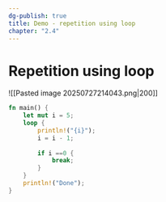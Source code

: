 ```yaml
---
dg-publish: true
title: Demo - repetition using loop
chapter: "2.4"
---
```

# Repetition using loop

![[Pasted image 20250727214043.png|200]]
```rust
fn main() {
	let mut i = 5;
	loop {
		println!("{i}");
		i = i - 1;
		
		if i ==0 {
			break;
		}
	}
	println!("Done");
}
```